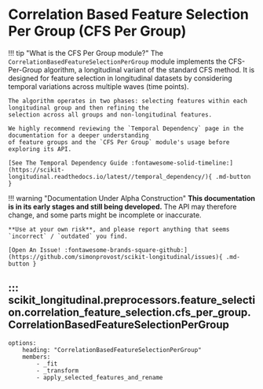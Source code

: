 # Correlation Based Feature Selection Per Group (CFS Per Group)

!!! tip "What is the CFS Per Group module?"
    The `CorrelationBasedFeatureSelectionPerGroup` module implements the CFS-Per-Group algorithm, a longitudinal 
    variant of the standard CFS method. It is designed for feature selection in longitudinal datasets by considering 
    temporal variations across multiple waves (time points). 

    The algorithm operates in two phases: selecting features within each longitudinal group and then refining the 
    selection across all groups and non-longitudinal features.

    We highly recommend reviewing the `Temporal Dependency` page in the documentation for a deeper understanding 
    of feature groups and the `CFS Per Group` module's usage before exploring its API.

    [See The Temporal Dependency Guide :fontawesome-solid-timeline:](https://scikit-longitudinal.readthedocs.io/latest//temporal_dependency/){ .md-button }

!!! warning "Documentation Under Alpha Construction"
    **This documentation is in its early stages and still being developed.** The API may therefore change, and some parts might be incomplete or inaccurate.

    **Use at your own risk**, and please report anything that seems `incorrect` / `outdated` you find.

    [Open An Issue! :fontawesome-brands-square-github:](https://github.com/simonprovost/scikit-longitudinal/issues){ .md-button }

## ::: scikit_longitudinal.preprocessors.feature_selection.correlation_feature_selection.cfs_per_group.CorrelationBasedFeatureSelectionPerGroup
    options:
        heading: "CorrelationBasedFeatureSelectionPerGroup"
        members:
            - _fit
            - _transform
            - apply_selected_features_and_rename